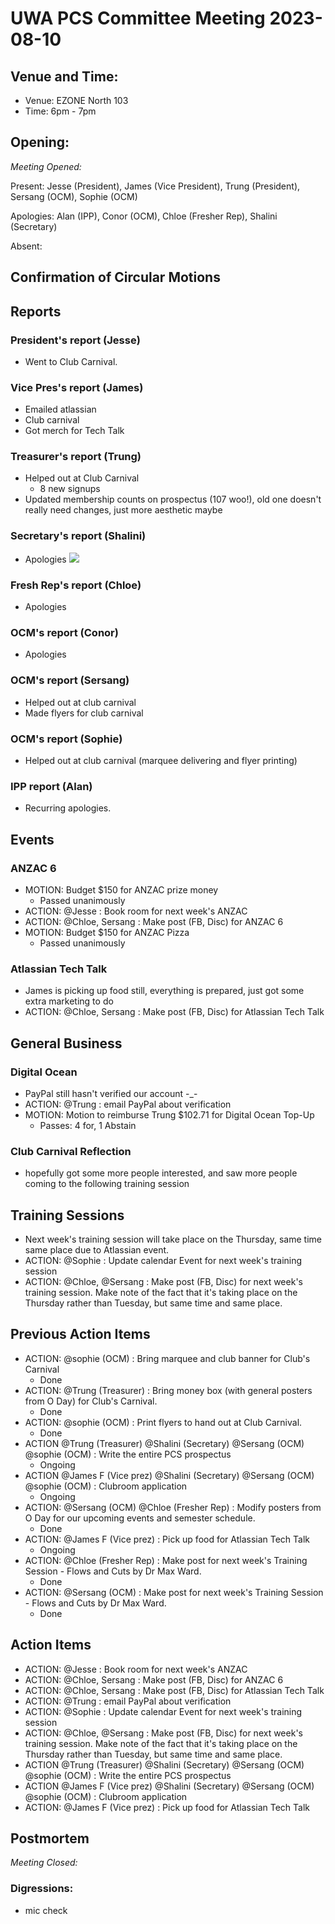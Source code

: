 # UWA PCS Committee Meeting 2023-08-10

## Venue and Time:
- Venue: EZONE North 103
- Time: 6pm - 7pm

## Opening:

_Meeting Opened:_

Present: Jesse (President), James (Vice President), Trung (President), Sersang (OCM), Sophie (OCM)

Apologies: Alan (IPP), Conor (OCM), Chloe (Fresher Rep), Shalini (Secretary)

Absent: 

## Confirmation of Circular Motions


## Reports

### President's report (Jesse)
- Went to Club Carnival. 

### Vice Pres's report (James)
- Emailed atlassian
- Club carnival
- Got merch for Tech Talk

### Treasurer's report (Trung)
- Helped out at Club Carnival
    - 8 new signups
- Updated membership counts on prospectus (107 woo!), old one doesn't really need changes, just more aesthetic maybe

### Secretary's report (Shalini)
- Apologies
![](https://hackmd.io/_uploads/By8pGfz3h.png)

### Fresh Rep's report (Chloe)
- Apologies

### OCM's report (Conor)
- Apologies

### OCM's report (Sersang)
- Helped out at club carnival
- Made flyers for club carnival

### OCM's report (Sophie)
- Helped out at club carnival (marquee delivering and flyer printing)

### IPP report (Alan)
- Recurring apologies.

## Events
### ANZAC 6
- MOTION: Budget $150 for ANZAC prize money
    - Passed unanimously
- ACTION: @Jesse : Book room for next week's ANZAC
- ACTION: @Chloe, Sersang : Make post (FB, Disc) for ANZAC 6
- MOTION: Budget $150 for ANZAC Pizza
	- Passed unanimously

### Atlassian Tech Talk
- James is picking up food still, everything is prepared, just got some extra marketing to do
- ACTION: @Chloe, Sersang : Make post (FB, Disc) for Atlassian Tech Talk

## General Business
### Digital Ocean
- PayPal still hasn't verified our account -_-
- ACTION: @Trung : email PayPal about verification
- MOTION: Motion to reimburse Trung $102.71 for Digital Ocean Top-Up
	- Passes: 4 for, 1 Abstain

### Club Carnival Reflection
- hopefully got some more people interested, and saw more people coming to the following training session

## Training Sessions
- Next week's training session will take place on the Thursday, same time same place due to Atlassian event. 
- ACTION: @Sophie : Update calendar Event for next week's training session
- ACTION: @Chloe, @Sersang : Make post (FB, Disc) for next week's training session. Make note of the fact that it's taking place on the Thursday rather than Tuesday, but same time and same place. 


## Previous Action Items
* ACTION: @sophie (OCM)  : Bring marquee and club banner for Club's Carnival
    * Done
* ACTION: @Trung (Treasurer)  : Bring money box (with general posters from O Day) for Club's Carnival.
    * Done
* ACTION: @sophie (OCM)  : Print flyers to hand out at Club Carnival.
    * Done
* ACTION @Trung (Treasurer)   @Shalini (Secretary)  @Sersang (OCM)  @sophie (OCM)  : Write the entire PCS prospectus
    * Ongoing
* ACTION @James F (Vice prez)   @Shalini (Secretary)   @Sersang (OCM)  @sophie (OCM) : Clubroom application
    * Ongoing
* ACTION: @Sersang (OCM)  @Chloe (Fresher Rep)  : Modify posters from O Day for our upcoming events and semester schedule.
    * Done
* ACTION: @James F (Vice prez)  : Pick up food for Atlassian Tech Talk
    * Ongoing
* ACTION: @Chloe (Fresher Rep)  : Make post for next week's Training Session - Flows and Cuts by Dr Max Ward.
    * Done
* ACTION: @Sersang (OCM)  : Make post for next week's Training Session - Flows and Cuts by Dr Max Ward.
    * Done


## Action Items
- ACTION: @Jesse : Book room for next week's ANZAC
- ACTION: @Chloe, Sersang : Make post (FB, Disc) for ANZAC 6
- ACTION: @Chloe, Sersang : Make post (FB, Disc) for Atlassian Tech Talk
- ACTION: @Trung : email PayPal about verification
- ACTION: @Sophie : Update calendar Event for next week's training session
- ACTION: @Chloe, @Sersang : Make post (FB, Disc) for next week's training session. Make note of the fact that it's taking place on the Thursday rather than Tuesday, but same time and same place. 
- ACTION @Trung (Treasurer)   @Shalini (Secretary)  @Sersang (OCM)  @sophie (OCM)  : Write the entire PCS prospectus
- ACTION @James F (Vice prez)   @Shalini (Secretary)   @Sersang (OCM)  @sophie (OCM) : Clubroom application
- ACTION: @James F (Vice prez)  : Pick up food for Atlassian Tech Talk

## Postmortem

_Meeting Closed:_ 

### Digressions: 
- mic check
